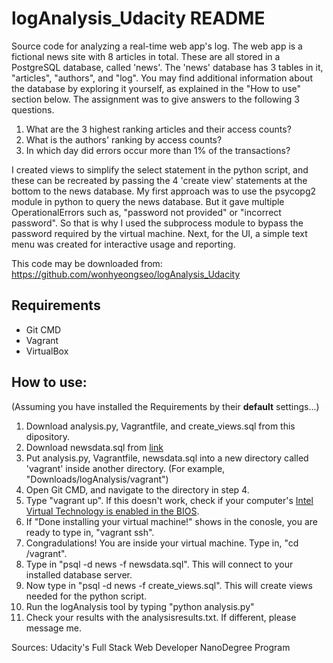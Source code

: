 # logAnalysis_Udacity README
Source code for analyzing a real-time web app's log. The web app is a fictional news site
with 8 articles in total. These are all stored in a PostgreSQL database, called 'news'.
The 'news' database has 3 tables in it, "articles", "authors", and "log". You may find
additional information about the database by exploring it yourself, as explained
in the "How to use" section below.
The assignment was to give answers to the following 3 questions.
1) What are the 3 highest ranking articles and their access counts?
2) What is the authors' ranking by access counts?
3) In which day did errors occur more than 1% of the transactions?

I created views to simplify the select statement in the python script, and these
can be recreated by passing the 4 'create view' statements at the bottom to the
news database.
My first approach was to use the psycopg2 module in python to query the news
database. But it gave multiple OperationalErrors such as, "password not provided" 
or "incorrect password". So that is why I used the subprocess module to bypass
the password required by the virtual machine. Next, for the UI, a simple text menu
was created for interactive usage and reporting.

This code may be downloaded from: https://github.com/wonhyeongseo/logAnalysis_Udacity

## Requirements
* Git CMD
* Vagrant
* VirtualBox

## How to use:
(Assuming you have installed the Requirements by their **default** settings...)
1. Download analysis.py, Vagrantfile, and create_views.sql from this dipository.
2. Download newsdata.sql from [link](https://d17h27t6h515a5.cloudfront.net/topher/2016/August/57b5f748_newsdata/newsdata.zip)
3. Put analysis.py, Vagrantfile, newsdata.sql into a new directory called 'vagrant' inside another directory. (For example, "Downloads/logAnalysis/vagrant")
4. Open Git CMD, and navigate to the directory in step 4.
5. Type "vagrant up". If this doesn't work, check if your computer's [Intel Virtual Technology is enabled in the BIOS](http://bce.berkeley.edu/enabling-virtualization-in-your-pc-bios.html).
6. If "Done installing your virtual machine!" shows in the conosle, you are ready to type in,
"vagrant ssh".
7. Congradulations! You are inside your virtual machine. Type in, "cd /vagrant".
8. Type in "psql -d news -f newsdata.sql". This will connect to your installed database server.
9. Now type in "psql -d news -f create_views.sql". This will create views needed for the python script.
10. Run the logAnalysis tool by typing "python analysis.py"
11. Check your results with the analysisresults.txt. If different, please message me.

Sources: Udacity's Full Stack Web Developer NanoDegree Program
